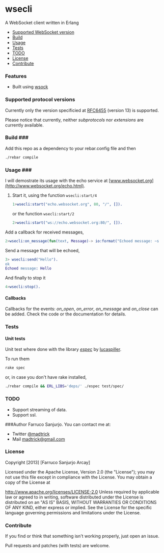 <!--[![Analytics](https://ga-beacon.appspot.com/UA-46795389-1/wsecli/README)](https://github.com/igrigorik/ga-beacon) [![Build Status](https://travis-ci.org/madtrick/wsecli.png)](https://travis-ci.org/madtrick/wsecli)-->


wsecli
======

A WebSocket client written in Erlang

* [Supported WebSocket version](#versions)
* [Build](#build)
* [Usage](#usage)
* [Tests](#tests)
* [TODO](#todo)
* [License](#license)
* [Contribute](#contribute)

### Features <a name="features"> ###
  * Built using [wsock](https://github.com/madtrick/wsock)

### Supported protocol versions <a name="versions"/> ###
Currently only the version specificied at [RFC6455](http://tools.ietf.org/html/rfc6455) (version 13) is supported.

Please notice that currently, neither _subprotocols_ nor _extensions_ are currently available.

### Build <a name="build">###

Add this repo as a dependency to your rebar.config file and then

  ```bash
  ./rebar compile
  ```

### Usage <a name="usage">###

I will demostrate its usage with the echo service at [www.websocket.org](http://www.websocket.org/echo.html).


1. Start it, using the function ```wsecli:start/4```


   ```erlang
   1>wsecli:start("echo.websocket.org", 80, "/", []).
   ```
   
   or the function ```wsecli:start/2```
   
   ```erlang
   2>wsecli:start("ws://echo.websocket.org:80/", []).
   ```

Add a callback for received messages,

  ```erlang
  2>wsecli:on_message(fun(text, Message)-> io:format("Echoed message: ~s ~n", [Message]) end).
  ```

Send a message that will be echoed,

  ```erlang
  3> wsecli:send("Hello").
  ok
  Echoed message: Hello
  ```

And finally to stop it

  ```erlang
  4>wsecli:stop().
  ```


#### Callbacks

Callbacks for the events: *on_open*, *on_error*, *on_message* and *on_close* can be added. Check the code or the documentation for details.



### Tests <a name="tests">

#### Unit tests

Unit test where done with the library [_espec_](https://github.com/lucaspiller/espec) by [lucaspiller](https://github.com/lucaspiller).

 To run them

  ```bash
  rake spec
  ```
  or, in case you don't have rake installed,

  ```bash
  ./rebar compile && ERL_LIBS='deps/' ./espec test/spec/
  ```

### TODO <a name="todo">

* Support streaming of data.
* Support ssl.

###Author
Farruco Sanjurjo. You can contact me at:

* Twitter [@madtrick](https://twitter.com/madtrick)
* Mail madtrick@gmail.com

### License <a name="installation">

Copyright [2013] [Farruco Sanjurjo Arcay]

Licensed under the Apache License, Version 2.0 (the "License"); you may not use this file except in compliance with the License. You may obtain a copy of the License at

http://www.apache.org/licenses/LICENSE-2.0 Unless required by applicable law or agreed to in writing, software distributed under the License is distributed on an "AS IS" BASIS, WITHOUT WARRANTIES OR CONDITIONS OF ANY KIND, either express or implied. See the License for the specific language governing permissions and limitations under the License.

### Contribute <a name="contribute">

If you find or think that something isn't working properly, just open an issue.

Pull requests and patches (with tests) are welcome.
